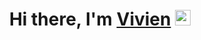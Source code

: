 <div align="center">
   <h1>Hi there, I'm <a href="https://hemant.codes">Vivien</a> <img src="https://media.giphy.com/media/hvRJCLFzcasrR4ia7z/giphy.gif" width="25px"> </h1>
  
</div>
